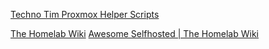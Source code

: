 [Techno Tim Proxmox Helper Scripts](https://tteck.github.io/Proxmox/)

[The Homelab Wiki](https://thehomelab.wiki/)
	[Awesome Selfhosted | The Homelab Wiki](https://thehomelab.wiki/books/helpful-tools-resources/chapter/awesome-selfhosted)
	
